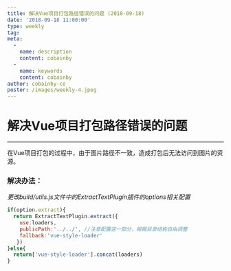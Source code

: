 ```yaml
---
title: 解决Vue项目打包路径错误的问题 (2018-09-18)
date: '2018-09-18 11:00:00'
type: weekly
tag:
meta:
  -
    name: description
    content: cobainby
  -
    name: keywords
    content: cobainby
author: cobainby-co
poster: /images/weekly-4.jpeg
---
```

# 解决Vue项目打包路径错误的问题
---
在Vue项目打包的过程中，由于图片路径不一致，造成打包后无法访问到图片的资源。

### 解决办法：
*更改build/utils.js文件中的ExtractTextPlugin插件的options相关配置*

```js
if(option.extract){
  return ExtractTextPlugin.extract({
    use:loaders, 
    publicPath:'../../', //注意配置这一部分，根据目录结构自由调整
    fallback:'vue-style-loader'
   })
}else{
  return['vue-style-loader'].concat(loaders)
}

```

